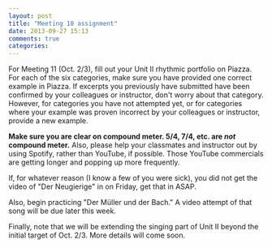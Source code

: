 ```yaml
---
layout: post
title: "Meeting 10 assignment"
date: 2013-09-27 15:13
comments: true
categories: 
---
```


For Meeting 11 (Oct. 2/3), fill out your Unit II rhythmic portfolio on Piazza. For each of the six categories, make sure you have provided one correct example in Piazza. If excerpts you previously have submitted have been confirmed by your colleagues or instructor, don't worry about that category. However, for categories you have not attempted yet, or for categories where your example was proven incorrect by your colleagues or instructor, provide a new example.

**Make sure you are clear on compound meter. 5/4, 7/4, etc. are *not* compound meter.** Also, please help your classmates and instructor out by using Spotify, rather than YouTube, if possible. Those YouTube commercials are getting longer and popping up more frequently.

If, for whatever reason (I know a few of you were sick), you did not get the video of "Der Neugierige" in on Friday, get that in ASAP.

Also, begin practicing "Der Müller und der Bach." A video attempt of that song will be due later this week.

Finally, note that we will be extending the singing part of Unit II beyond the initial target of Oct. 2/3. More details will come soon.